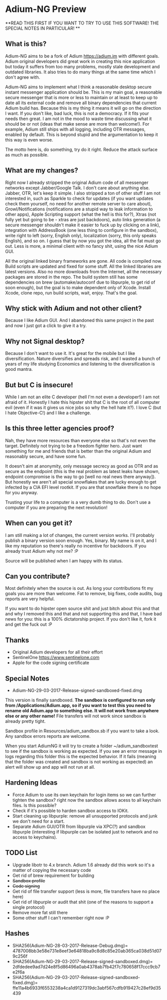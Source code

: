 # Adium-NG Preview

**READ THIS FIRST IF YOU WANT TO TRY TO USE THIS SOFTWARE! THE SPECIAL NOTES IN PARTICULAR! **

## What is this?
Adium-NG aims to be a fork of Adium <https://adium.im> with different goals. Adium original developers did great work in creating this nice application but today it suffers from too many problems, mostly stale development and outdated libraries. It also tries to do many things at the same time which I don't agree with.

Adium-NG aims to implement what I think a reasonable desktop secure instant messenger application should be. This is my main goal, a reasonable secure messenger that is more or less to maintain or at least to keep up to date all its external code and remove all binary dependencies that current Adium build has.
Because this is my thing it means it will go on the direction I want. If you don't like, bad luck, this is not a democracy. If it fits your needs then great. I am not in the mood to waste time discussing what it should be or not (ideas that make sense are more than welcome!). For example, Adium still ships with all logging, including OTR messages, enabled by default. This is beyond stupid and the argumentation to keep it this way is even worse.

The motto here is, do something, try do it right. Reduce the attack surface as much as possible.

## What are my changes?
Right now I already stripped the original Adium code of all messenger networks except Jabber/Google Talk. I don't care about anything else. Jabber, OTR, let's keep it simple.
I also stripped a ton of other stuff I am not interested in, such as Sparkle to check for updates (if you want updates check them yourself, no need for another remote server to care about), Growl/Notifications (notifications are a stupid way to leak information to other apps), Apple Scripting support (what the hell is this for?), Xtras (not fully yet but going to be - xtras are just backdoors), auto links generation (a secure messenger shouldn't make it easier to fuck up by clicking on a link), integration with AddressBook (one less thing to configure in the sandbox), write right to left (sorry, English only), localization (sorry, this only speaks English), and so on. I guess that by now you got the idea, all the fat must go out. Less is more, a minimal client with no fancy shit, using the nice Adium GUI.

All the original linked binary frameworks are gone. All code is compiled now. Build scripts are updated and fixed for some stuff. All the linked libraries are latest versions. Also no more downloads from the Internet, all the necessary packages are stored in the repo. The build system still has some dependencies on brew (automake/autoconf due to libpurple, to get rid of soon enough), but the goal is to make dependent only of Xcode. Install Xcode, clone repo, run build scripts, wait, enjoy. That's the goal.

## Why stick with Adium and not other client?
Because I like Adium GUI. And I abandoned this same project in the past and now I just got a click to give it a try.

## Why not Signal desktop?
Because I don't want to use it. It's great for the mobile but I like diversification. Nature diversifies and spreads risk, and I wasted a bunch of years of my life studying Economics and listening to the diversification is good mantra.

## But but C is insecure!
While I am not an elite C developer (hell I'm not even a developer!) I am not afraid of it. Honestly I hate this hipster shit that C is the root of all computer evil (even if it was it gives us nice jobs so why the hell hate it?). I love C (but I hate Objective-C!) and I like a challenge.

## Is this three letter agencies proof?
Nah, they have more resources than everyone else so that's not even the target. Definitely not trying to be a freedom fighter hero. Just want something for me and friends that is better than the original Adium and reasonably secure, and have some fun.

It doesn't aim at anonymity, only message secrecy as good as OTR and as secure as the endpoint (this is the real problem as latest leaks have shown, endpoint compromise is the way to go [well no real news there anyway]). But honestly we aren't all special snowflakes that are lucky enough to get infected by a CIA EFI level rootkit. If you are that snowflake there is no hope for you anyway. 

Trusting your life to a computer is a very dumb thing to do. Don't use a computer if you are preparing the next revolution!

## When can you get it?
I am still making a lot of changes, the current version works. I'll probably publish a binary version soon enough. Yes, binary. My name is on it, and I like my reputation so there's really no incentive for backdoors. If you already trust Adium why not me? :P

Source will be published when I am happy with its status. 

## Can you contribute?
Most definitely when the source is out. As long your contributions fit my goals you are more than welcome. Fat to remove, big fixes, code audits, bug reports are very helpful.

If you want to do hipster open source shit and just bitch about this and that and why I removed this and that and not supporting this and that, I have bad news for you: this is a 100% dictatorship project. If you don't like it, fork it and get the fuck out :P

## Thanks
* Original Adium developers for all their effort
* SentinelOne <https://www.sentinelone.com>
* Apple for the code signing certificate

## Special Notes
* Adium-NG-29-03-2017-Release-signed-sandboxed-fixed.dmg

This version is finally sandboxed. **The sandbox is configured to run only from /Applications/Adium.app, so if you want to test this you need to rename old Adium.app to something else. It will not work from anywhere else or any other name!** File transfers will not work since sandbox is already pretty tight. 

Sandbox profile in Resources/adium_sandbox.sb if you want to take a look. Any sandbox errors reports are welcome. 

When you start AdiumNG it will try to create a folder ~/adium_sandboxtest to see if the sandbox is working as expected. If you see an error message in logs regarding this folder this is the expected behavior. If it fails (meaning that the folder was created and sandbox is not working as expected) an alert will show up and app will not run at all.

## Hardening Ideas
* Force Adium to use its own keychain for login items so we can further tighten the sandbox? right now the sandbox allows acess to all keychain files. Is this possible?
* Check if it's possible to harden sandbox access to IOKit.
* Start cleaning up libpurple: remove all unsupported protocols and junk we don't need for a start.
* Separate Adium GUI/OTR from libpurple via XPC(?) and sandbox libpurple (interesting if libpurple can be isolated just to network and no access to keychains).

## TODO List
* Upgrade libotr to 4.x branch. Adium 1.6 already did this work so it's a matter of copying the necessary code
* Get rid of brew requirement for building
* ~~Sandbox profile~~
* ~~Code signing~~
* Get rid of file transfer support (less is more, file transfers have no place here)
* Get rid of libpurple or audit that shit (one of the reasons to support a single protocol)
* Remove more fat still there
* Some other stuff I can't remember right now :P

## Hashes
* SHA256(Adium-NG-28-03-2017-Release-Debug.dmg)= 4787008bb3e58e731e8eef3e64818ba9c8d8c85e20ab365ca038d51d079c256f
* SHA256(Adium-NG-29-03-2017-Release-signed-sandboxed.dmg)= 2dfdedee9ad7d24e8f5d86496a0ab4378ab7fb42f7c780658f17ccc9cb7e2f6a
* SHA256(Adium-NG-29-03-2017-Release-signed-sandboxed-fixed.dmg)= ffe11a4b6933f6553238a4ca1d9127319dc3abf567cdfb919427c28ef9d35439

